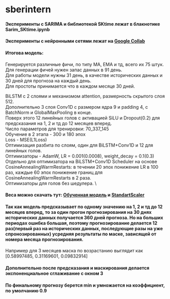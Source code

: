 # sberintern

#### Эксперименты с SARIMA и библиотекой SKtime лежат в блакнотике Sarim_SKtime.ipynb ####
#### Эксперименты с нейронными сетями лежат на [Google Collab](https://colab.research.google.com/drive/1UmVPYV3gCJUPoO-uTlLq3FpMClTzlblx#scrollTo=UHs19f9dd3Zt&uniqifier=1) ####

#### Итогова модель: ####
Генерируется различные фичи, по типу MA, EMA и тд, всего их 75 штук. \
Для генерации фичей нужен запас данных в 91 день. \
Для работы модели нужны 31 день, в качестве исторических данных и 30 дней для прогноза на каждый день.  \
Для простоты принимается что в каждом месяце 30 дней.  

BiLSTM с 2 слоями и механизмом attention, размерность скрытого слоя 512.  \
Дополнительно 3 слоя Conv1D с размером ядра 9 и padding 4, с BatchNorm и GlobalMaxPooling в конце.  \
Поверх этого 12 линейных голов с активацией SiLU и Dropout(0.2) для предсказания на 1, 2 и тд до 12 месяцев вперед.  \
Число параметров для тренировки: 70_337_145 \
Обучение в 2 этапа - 300 и 180 эпох \
Loss - MSE(L1Loss) \
Оптимизация разбита по слоям, один для BiLSTM+Conv1D и 12 для линейных голов. \
Оптимизаторы - AdamW, LR = 0.001(0.0008), weight_decay = 0.1(0.3) \
Отдельно для оптимизатора на BiLSTM+Conv1D Scheduler на основе CosineAnnealingWarmRestarts: в течении 20 эпох понижение LR в 100 раз, каждые 60 эпох понижение границ для CosineAnnealingWarmRestarts в 2 раза. \
Оптимизаторы для голов без шедулера. \

#### Веса можно скачать тут: [Обученная модель](https://drive.google.com/file/d/164Rkvu7Ej3x5C9efL6Dp2ocsNDnaYGsK/view?usp=sharing) и [StandartScaler](https://drive.google.com/file/d/1lEVf2yECUB-022q-6O_KHxd_6bsFGO8I/view?usp=sharing) ####

#### Так как модель предсказывает по одному значению на 1, 2 и тд до 12 месяцев вперед, то за один прогон прогнозирования на 30 днях исторических данных получается 360 дней прогноза. Но на больших периодах ошибка большая, поэтому прогнозирование делается 12 раз(первый раз на исторических данных, последующие разы на уже спронозированных) усредняя результаты по маске, зависящей от номера месяца прогнозирования. ####
Например для 3 месяцев маска по возрастанию выглядит как \[0.58997485, 0.31169601, 0.09832914\]
#### Дополнительно после предсказания и маскирования делается экспоненциальное сглаживание с окном 3 ####
#### По финальному прогнозу берется min и умножается на коэффициент, по умолчанию 0.9 ####
